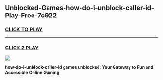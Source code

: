 
## Unblocked-Games-how-do-i-unblock-caller-id-Play-Free-7c922
<h3>
<a href="https://premium76.site?title=how-do-i-unblock-caller-id&ref=20M">CLICK TO PLAY</a></h3>
<hr>

<h3>
<a href="https://premium76.site?title=how-do-i-unblock-caller-id&ref=20M">CLICK 2 PLAY</a>
  
</h3>

<a href="https://premium76.site?title=how-do-i-unblock-caller-id&ref=19M"><img src="https://clearcache.store/games.png"></a>


**how-do-i-unblock-caller-id games unblocked: Your Gateway to Fun and Accessible Online Gaming**
